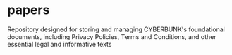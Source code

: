 # papers
Repository designed for storing and managing CYBERBUNK's foundational documents, including Privacy Policies, Terms and Conditions, and other essential legal and informative texts
